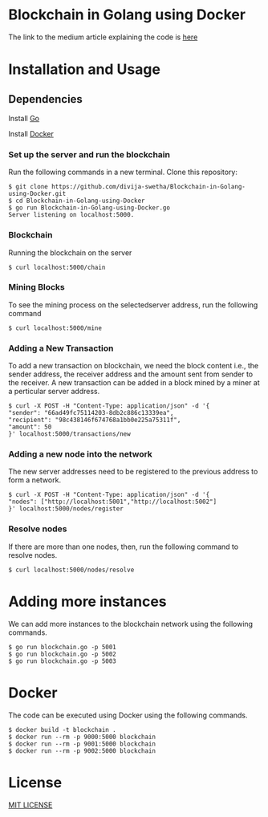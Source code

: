 
# Blockchain in Golang using Docker

The link to the medium article explaining the code is [here]((https://blog.devgenius.io/blockchain-in-golang-using-docker-f610178a449b))

# Installation and Usage


## Dependencies
Install [Go](https://www.digitalocean.com/community/tutorials/how-to-install-and-use-docker-on-ubuntu-20-04)

Install [Docker](https://docs.docker.com/get-docker/)


### Set up the server and run the blockchain

Run the following commands in a new terminal. 
Clone this repository:
```
$ git clone https://github.com/divija-swetha/Blockchain-in-Golang-using-Docker.git
$ cd Blockchain-in-Golang-using-Docker
$ go run Blockchain-in-Golang-using-Docker.go
Server listening on localhost:5000.

```

### Blockchain
Running the blockchain on the server
```
$ curl localhost:5000/chain
```

### Mining Blocks
To see the mining process on the selectedserver address, run the following command
```
$ curl localhost:5000/mine
```

### Adding a New Transaction
To add a new transaction on blockchain, we need the block content i.e., the sender address, the receiver address and the amount sent from sender to the receiver. A new transaction can be added in a block mined by a miner at a perticular server address.
```
$ curl -X POST -H "Content-Type: application/json" -d '{
"sender": "66ad49fc75114203-8db2c886c13339ea",
"recipient": "98c438146f674768a1bb0e225a75311f",
"amount": 50
}' localhost:5000/transactions/new
```

### Adding a new node into the network
The new server addresses need to be registered to the previous address to form a network.
```
$ curl -X POST -H "Content-Type: application/json" -d '{
"nodes": ["http://localhost:5001","http://localhost:5002"]
}' localhost:5000/nodes/register
```

### Resolve nodes
If there are more than one nodes, then, run the following command to resolve nodes.
```
$ curl localhost:5000/nodes/resolve 
```

# Adding more instances

We can add more instances to the blockchain network using the following commands.
```
$ go run blockchain.go -p 5001
$ go run blockchain.go -p 5002
$ go run blockchain.go -p 5003
``` 

# Docker
The code can be executed using Docker using the following commands.

```
$ docker build -t blockchain .
$ docker run --rm -p 9000:5000 blockchain
$ docker run --rm -p 9001:5000 blockchain
$ docker run --rm -p 9002:5000 blockchain
```
<!-- 
# Contributors

- Divija Swetha Gadiraju <dgadiraj@purdue.edu> -->

# License
[MIT LICENSE](LICENSE)

